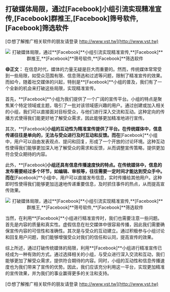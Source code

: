 ## **打破媒体局限，通过**[Facebook]**小组引流实现精准宣传,**[Facebook]**群推王,**[Facebook]**筛号软件,**[Facebook]**筛选软件**

[😍想了解推广相关软件的朋友请登录 http://www.vst.tw](http://www.vst.tw)

 <center><img src="https://vst.tw/MP4/tuiguang/png/5.png" alt="打破媒体局限，通过**[Facebook]**小组引流实现精准宣传,**[Facebook]**群推王,**[Facebook]**筛号软件,**[Facebook]**筛选软件"></center>

**😄正文：**
在信息时代，媒体的力量无疑是巨大而重要的。然而，传统媒体常常受到一些局限，如受众范围有限、信息筛选和过滤等问题，限制了精准宣传的效果。而如今，随着社交媒体的兴起，特别是**[Facebook]**小组的普及，我们有了一个全新的机会来打破这些局限，实现精准宣传。

首先，**[Facebook]**小组为我们提供了一个广阔的宣传平台。小组的特点是聚焦某个特定领域或主题，吸引了一批对该领域感兴趣的用户。通过创建或加入相关的小组，我们可以直接面对目标受众，与他们进行深入交流和互动。这种定向的传播方式使得我们能更好地了解受众需求，因此能够更加精准地进行宣传。

其次，**[Facebook]**小组的互动性为精准宣传提供了平台。在传统媒体中，信息传递往往是单向的，无法与受众进行及时互动和反馈。而在**[Facebook]**小组中，用户可以自由发表观点、提问和回复，形成了一个开放的讨论环境。这种互动性使得我们能够更加深入地了解受众的需求和反馈，从而调整宣传策略，提供更加符合受众期待的内容。

此外，**[Facebook]**小组还具有信息传播速度快的特点。在传统媒体中，信息的发布需要经过多个环节，如编辑、审核等，往往需要一定时间才能达到受众手中。而在**[Facebook]**小组中，用户可以直接发布信息，实时传播给其他用户。这种即时性使得我们能够更加迅速地传递重要信息，及时抓住事件的热点，从而提高宣传效果。

 <center><img src="https://vst.tw/MP4/tuiguang/png/1.png" alt="打破媒体局限，通过**[Facebook]**小组引流实现精准宣传,**[Facebook]**群推王,**[Facebook]**筛号软件,**[Facebook]**筛选软件"></center>

当然，在利用**[Facebook]**小组进行精准宣传时，我们也需要注意一些问题。首先是内容的质量和真实性。虚假信息在社交媒体中很容易传播，因此我们需要确保宣传内容的可信性和准确性。其次是与受众的互动建立。通过积极参与小组讨论和回复用户问题，我们能够增强受众对我们的信任和认同，提高宣传的效果。

综上所述，通过打破传统媒体的局限，利用**[Facebook]**小组进行精准宣传已经成为一种有效的方式。通过选择相关的小组，与受众进行深入交流和互动，我们能够更加了解受众需求，提供符合期待的内容。同时，小组的互动性和信息传播速度也为我们带来了宣传的优势。因此，我们应该充分利用这一平台，实现更加精准的宣传效果，并为我们的事业赢得更多的关注和支持。

[😍想了解推广相关软件的朋友请登录 http://www.vst.tw](http://www.vst.tw)



